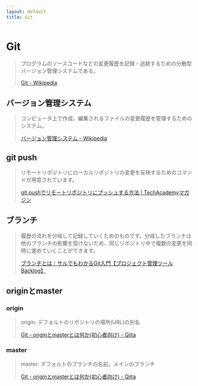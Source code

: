 ```yaml
---
layout: default
title: Git
---
```

# Git

> プログラムのソースコードなどの変更履歴を記録・追跡するための分散型バージョン管理システムである。
> 
> [Git - Wikipedia](https://ja.wikipedia.org/wiki/Git)



## バージョン管理システム

> コンピュータ上で作成、編集されるファイルの変更履歴を管理するためのシステム。
> 
> [バージョン管理システム - Wikipedia](https://ja.wikipedia.org/wiki/%E3%83%90%E3%83%BC%E3%82%B8%E3%83%A7%E3%83%B3%E7%AE%A1%E7%90%86%E3%82%B7%E3%82%B9%E3%83%86%E3%83%A0)


## git push

> リモートリポジトリにローカルリポジトリの変更を反映するためのコマンドが用意されています。
> 
> [git pushでリモートリポジトリにプッシュする方法 | TechAcademyマガジン](https://techacademy.jp/magazine/10271)


## ブランチ

> 履歴の流れを分岐して記録していくためのものです。分岐したブランチは他のブランチの影響を受けないため、同じリポジトリ中で複数の変更を同時に進めていくことができます。
> 
> [ブランチとは｜サルでもわかるGit入門【プロジェクト管理ツールBacklog】](https://backlog.com/ja/git-tutorial/stepup/01/)


## originとmaster

### origin

> origin: デフォルトのリポジトリの場所(URL)の別名
> 
> [Git - originとmasterとは何か(初心者向け) - Qiita](https://qiita.com/seri1234/items/e651b3e108a695a92809)

### master

> master: デフォルトのブランチの名前。メインのブランチ
> 
> [Git - originとmasterとは何か(初心者向け) - Qiita](https://qiita.com/seri1234/items/e651b3e108a695a92809)
